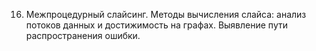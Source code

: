 16. Межпроцедурный слайсинг. Методы вычисления слайса: анализ потоков данных и достижимость на графах. Выявление пути распространения ошибки.

